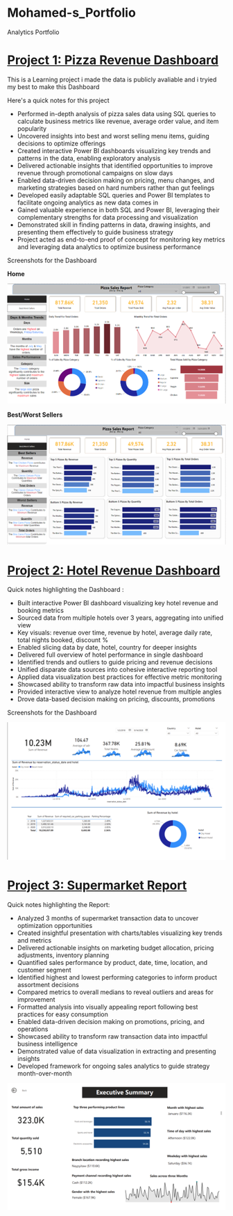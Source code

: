 # Mohamed-s_Portfolio
Analytics Portfolio

# [Project 1: Pizza Revenue Dashboard](https://github.com/Mohammedelmargane/Pizza_RevenueProject)

This is a Learning project i made the data is publicly avaliable and i tryied my best to make this Dashboard 

Here's a quick notes for this project

* Performed in-depth analysis of pizza sales data using SQL queries to calculate business metrics like revenue, average order value, and item popularity
* Uncovered insights into best and worst selling menu items, guiding decisions to optimize offerings
* Created interactive Power BI dashboards visualizing key trends and patterns in the data, enabling exploratory analysis
* Delivered actionable insights that identified opportunities to improve revenue through promotional campaigns on slow days
* Enabled data-driven decision making on pricing, menu changes, and marketing strategies based on hard numbers rather than gut feelings
* Developed easily adaptable SQL queries and Power BI templates to facilitate ongoing analytics as new data comes in
* Gained valuable experience in both SQL and Power BI, leveraging their complementary strengths for data processing and visualization
* Demonstrated skill in finding patterns in data, drawing insights, and presenting them effectively to guide business strategy
* Project acted as end-to-end proof of concept for monitoring key metrics and leveraging data analytics to optimize business performance

Screenshots for the Dashboard

**Home** 
 
 ![](https://raw.githubusercontent.com/Mohammedelmargane/Mohamed-s_Portfolio/main/Images/Screenshot%202023-09-30%20195100.png)
  
**Best/Worst Sellers**

 ![alt text](https://raw.githubusercontent.com/Mohammedelmargane/Mohamed-s_Portfolio/main/Images/Screenshot%202023-09-30%20195633.png)
  

# [Project 2: Hotel Revenue Dashboard](https://github.com/Mohammedelmargane/Hotel_RevenueProject)


Quick notes highlighting the Dashboard :

* Built interactive Power BI dashboard visualizing key hotel revenue and booking metrics
* Sourced data from multiple hotels over 3 years, aggregating into unified view
* Key visuals: revenue over time, revenue by hotel, average daily rate, total nights booked, discount %
* Enabled slicing data by date, hotel, country for deeper insights
* Delivered full overview of hotel performance in single dashboard
* Identified trends and outliers to guide pricing and revenue decisions
* Unified disparate data sources into cohesive interactive reporting tool
* Applied data visualization best practices for effective metric monitoring
* Showcased ability to transform raw data into impactful business insights
* Provided interactive view to analyze hotel revenue from multiple angles
* Drove data-based decision making on pricing, discounts, promotions

Screenshots for the Dashboard

![Hotel-Revenue](https://raw.githubusercontent.com/Mohammedelmargane/Hotel_RevenueProject/main/Images/Screenshot%202023-10-01%20085528.png)



# [Project 3: Supermarket Report](https://github.com/Mohammedelmargane/SuperMarket_Report/tree/main)

Quick notes highlighting the Report:

* Analyzed 3 months of supermarket transaction data to uncover optimization opportunities
* Created insightful presentation with charts/tables visualizing key trends and metrics
* Delivered actionable insights on marketing budget allocation, pricing adjustments, inventory planning
* Quantified sales performance by product, date, time, location, and customer segment
* Identified highest and lowest performing categories to inform product assortment decisions
* Compared metrics to overall medians to reveal outliers and areas for improvement
* Formatted analysis into visually appealing report following best practices for easy consumption
* Enabled data-driven decision making on promotions, pricing, and operations
* Showcased ability to transform raw transaction data into impactful business intelligence
* Demonstrated value of data visualization in extracting and presenting insights
* Developed framework for ongoing sales analytics to guide strategy month-over-month

![Executive-Summary](https://raw.githubusercontent.com/Mohammedelmargane/SuperMarket_Report/main/Images/Screenshot%202023-10-01%20091406.png)


